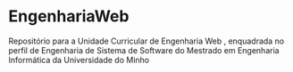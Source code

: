 # EngenhariaWeb
Repositório para a Unidade Curricular de Engenharia Web , enquadrada no perfil de Engenharia de Sistema de Software do Mestrado em Engenharia Informática da Universidade do Minho
